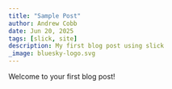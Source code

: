 ```yaml
---
title: "Sample Post"
author: Andrew Cobb
date: Jun 20, 2025
tags: [slick, site]
description: My first blog post using slick
_image: bluesky-logo.svg
---
```


Welcome to your first blog post!
